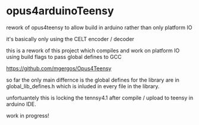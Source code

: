 # opus4arduinoTeensy
rework of opus4teensy to allow build in arduino rather than only platform IO

it's basically only using the CELT encoder / decoder

this is a rework of this project which compiles and work on platform IO using build flags to pass global defines to GCC

https://github.com/mgergos/Opus4Teensy

so far the only main differnce is the global defines for the library are in global_lib_defines.h which is inluded in every file in the library.

unfortuantely this is locking the tennsy4.1 after compile / upload to teensy in arduino IDE. 

work in progress! 


